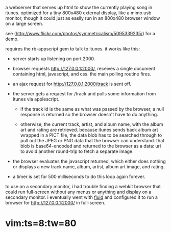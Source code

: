 a webserver that serves up html to show the currently playing song in itunes.
optimized for a tiny 800x480 external display, like a mimo usb monitor, though
it could just as easily run in an 800x480 browser window on a large screen.

see (http://www.flickr.com/photos/symmetricalism/5095339235/) for a demo.

requires the rb-appscript gem to talk to itunes.  it works like this:

- server starts up listening on port 2000.

- browser requests http://127.0.0.1:2000/, receives a single document containing
  html, javascript, and css.  the main polling routine fires.

- an ajax request for http://127.0.0.1:2000/track is sent off.

- the server gets a request for /track and pulls some information from itunes
  via applescript.

	- if the track id is the same as what was passed by the browser, a null
	  response is returned so the browser doesn't have to do anything.

	- otherwise, the current track, artist, and album name, with the album
	  art and rating are retrieved.  because itunes sends back album art
	  wrapped in a PICT file, the data blob has to be searched through to
	  pull out the JPEG or PNG data that the browser can understand.  that
	  blob is base64-encoded and returned to the browser as a data: uri to
	  avoid another round-trip to fetch a separate image.

- the browser evaluates the javascript returned, which either does nothing or
  displays a new track name, album, artist, album art image, and rating.

- a timer is set for 500 milliseconds to do this loop again forever.

to use on a secondary monitor, i had trouble finding a webkit browser that could
run full-screen without any menus or anything and display on a secondary
monitor.  i eventually went with [fluid](http://fluidapp.com/) and configured it
to run a browser for http://127.0.0.1:2000/ in full-screen.

# vim:ts=8:tw=80
